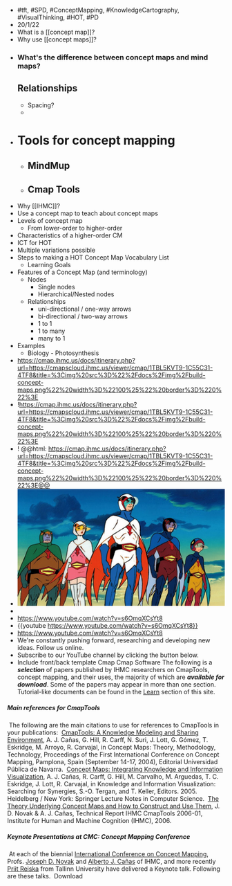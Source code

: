 - #tft, #SPD, #ConceptMapping, #KnowledgeCartography, #VisualThinking, #HOT, #PD
- 20/1/22
- What is a [[concept map]]?
- Why use [[concept maps]]?
- ### What's the difference between concept maps and mind maps? 
  Relationships
	-
	- Spacing?
	-
- # Tools for concept mapping
	- ## MindMup
	- ## Cmap Tools
- Why [[IHMC]]?
- Use a concept map to teach about concept maps
- Levels of concept map
	- From lower-order to higher-order
- Characteristics of a higher-order CM
- ICT for HOT
- Multiple variations possible
- Steps to making a HOT Concept Map 
  Vocabulary List
	- Learning Goals
- Features of a Concept Map (and terminology)
	- Nodes
		- Single nodes
		- Hierarchical/Nested nodes
	- Relationships
		- uni-directional / one-way arrows
		- bi-directional / two-way arrows
		- 1 to 1
		- 1 to many
		- many to 1
- Examples
	- Biology - Photosynthesis
- https://cmap.ihmc.us/docs/itinerary.php?url=https://cmapscloud.ihmc.us/viewer/cmap/1TBL5KVT9-1C55C31-4TF8&title=%3Cimg%20src%3D%22%2Fdocs%2Fimg%2Fbuild-concept-maps.png%22%20width%3D%22100%25%22%20border%3D%220%22%3E
- !https://cmap.ihmc.us/docs/itinerary.php?url=https://cmapscloud.ihmc.us/viewer/cmap/1TBL5KVT9-1C55C31-4TF8&title=%3Cimg%20src%3D%22%2Fdocs%2Fimg%2Fbuild-concept-maps.png%22%20width%3D%22100%25%22%20border%3D%220%22%3E
- ! @@html: https://cmap.ihmc.us/docs/itinerary.php?url=https://cmapscloud.ihmc.us/viewer/cmap/1TBL5KVT9-1C55C31-4TF8&title=%3Cimg%20src%3D%22%2Fdocs%2Fimg%2Fbuild-concept-maps.png%22%20width%3D%22100%25%22%20border%3D%220%22%3E@@
- ![G-force crew phoenix.jpg](../assets/G-force_crew_phoenix_1641896653504_0.jpg)
-
- https://www.youtube.com/watch?v=s6OmqXCsYt8
- {{youtube https://www.youtube.com/watch?v=s6OmqXCsYt8}}
- https://www.youtube.com/watch?v=s6OmqXCsYt8
- We're constantly pushing forward, researching and developing new ideas. Follow us online.
- Subscribe to our YouTube channel by clicking the button below.
- Include front/back template
  Cmap  Cmap Software
  The following is a **_selection_** of papers published by IHMC researchers on CmapTools, concept mapping, and their uses, the majority of which are **_available for download_**. Some of the papers may appear in more than one section. Tutorial-like documents can be found in the [Learn](http://cmap.ihmc.us/docs/learn.php) section of this site.
  ​
##### Main references for CmapTools
​
The following are the main citations to use for references to CmapTools in your publications:
​
[CmapTools: A Knowledge Modeling and Sharing Environment](http://cmc.ihmc.us/papers/cmc2004-283.pdf), A. J. Cañas, G. Hill, R. Carff, N. Suri, J. Lott, G. Gómez, T. Eskridge, M. Arroyo, R. Carvajal, in Concept Maps: Theory, Methodology, Technology, Proceedings of the First International Conference on Concept Mapping, Pamplona, Spain (September 14-17, 2004), Editorial Universidad Pública de Navarra.
​
[Concept Maps: Integrating Knowledge and Information Visualization](https://cmap.ihmc.us/publications/ResearchPapers/ConceptMapsIntegratingKnowInfVisual.pdf), A. J. Cañas, R. Carff, G. Hill, M. Carvalho, M. Arguedas, T. C. Eskridge, J. Lott, R. Carvajal, in Knowledge and Information Visualization: Searching for Synergies, S.-O. Tergan, and T. Keller, Editors. 2005. Heidelberg / New York: Springer Lecture Notes in Computer Science.
​
[The Theory Underlying Concept Maps and How to Construct and Use Them](http://cmap.ihmc.us/docs/theory-of-concept-maps), J. D. Novak & A. J. Cañas, Technical Report IHMC CmapTools 2006-01, Institute for Human and Machine Cognition (IHMC), 2006.
​
##### Keynote Presentations at CMC: Concept Mapping Conference
​
At each of the biennial [International Conference on Concept Mapping](http://cmc.ihmc.us/), Profs. [Joseph D. Novak](http://www.ihmc.us/groups/jnovak/) and [Alberto J. Cañas](http://www.ihmc.us/groups/acanas/) of IHMC, and more recently [Priit Reiska](http://www.tlu.ee/en/institute-of-mathematics-and-natural-sciences/Contacts/adfe4455e0783b0138ccaad8356d694a201bde2f/priit-reiska) from Tallinn University have delivered a Keynote talk. Following are these talks.
​
Download